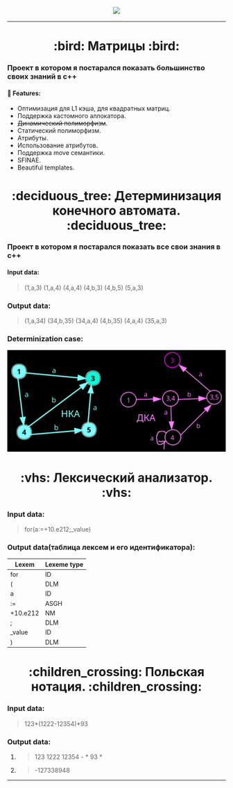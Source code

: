 
<p align="center">
  <img src="preview-image/preview.gif">
</p>

___

<h1 align="center"> :bird: Матрицы :bird: </h1>

### Проект в котором я постарался показать большинство своиx знаний в c++
#### :wrench: Features:
* Оптимизация для L1 кэша, для квадратных матриц.
* Поддержка кастомного аллокатора.
* ~~Динамический полиморфизм~~.
* Статический полиморфизм.
* Атрибуты.
* Использование атрибутов.
* Поддержка move семантики.
* SFINAE.
* Beautiful templates.


<h1 align="center"> :deciduous_tree: Детерминизация конечного автомата. :deciduous_tree: </h1>

### Проект в котором я постарался показать все свои знания в c++
#### Input data:
> (1,a,3) (1,a,4) (4,a,4) (4,b,3) (4,b,5) (5,a,3)
### Output data:
> (1,a,34) (34,b,35) (34,a,4) (4,b,35) (4,a,4) (35,a,3)
### Determinization case:
![gallery](preview_image/de-termination.png)


<h1 align="center">  :vhs: Лексический анализатор. :vhs: </h1>

### Input data:
> for(a:=+10.e212;_value)
### Output data(таблица лексем и его идентификатора):
|       Lexem       |       Lexeme type     |
|-------------------|:----------------------|
| for               | ID                    |
| (                 | DLM                   |
| a                 | ID                    |
| :=                | ASGH                  |
| +10.e212          | NM                    |
| ;                 | DLM                   |
| _value            | ID                    |
| )                 | DLM                   |

<h1 align="center"> :children_crossing: Польская нотация. :children_crossing: </h1>

### Input data:
> 123*(1222-12354)*93
### Output data:
1. > 123 1222 12354 - * 93 *
2. > -127338948

___
